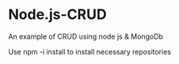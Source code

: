# Node.js-CRUD
An example of CRUD using node js &amp; MongoDb

Use npm -i install to install necessary repositories
